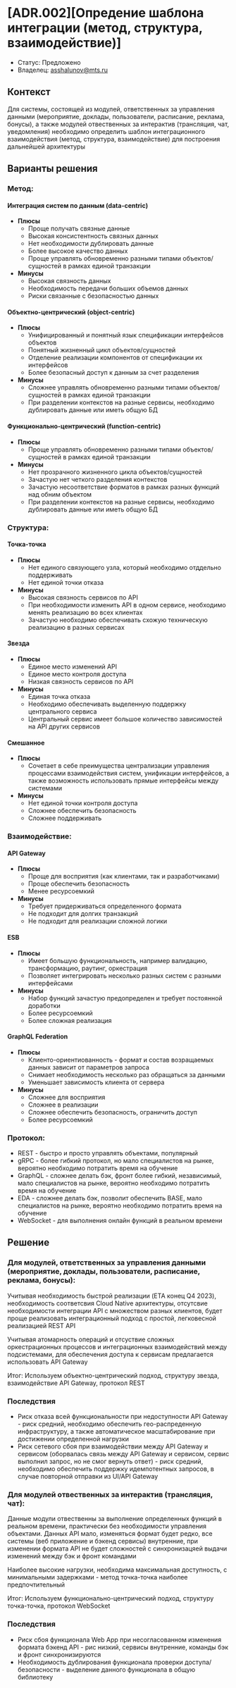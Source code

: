 # [ADR.002][Опредение шаблона интеграции (метод, структура, взаимодействие)]

* Статус: Предложено
* Владелец: asshalunov@mts.ru

## Контекст
Для системы, состоящей из модулей, ответственных за управления данными (мероприятие, доклады, пользователи, расписание, реклама, бонусы), а также модулей отвественных за интерактив (трансляция, чат, уведомления) необходимо определить шаблон интеграционного взаимодействия (метод, структура, взаимодействие) для построения дальнейшей архитектуры


## Варианты решения

### Метод:
#### Интеграция систем по данным (data-centric)
* **Плюсы**
  * Проще получать связные данные
  * Высокая консистентность связных данных
  * Нет необходимости дублировать данные
  * Более высокое качество данных
  * Проще управлять обновременно разными типами объектов/сущностей в рамках единой транзакции
* **Минусы**
  * Высокая связность данных
  * Необходимость передачи больших объемов данных
  * Риски связанные с безопасностью данных 
#### Объектно-центрический (object-centric)
* **Плюсы**
  * Унифицированный и понятный язык спецификации интерфейсов объектов
  * Понятный жизненный цикл объектов/сущностей
  * Отделение реализации компонентов от спецификации их интерфейсов
  * Более безопасный доступ к данным за счет разделения
* **Минусы**
  * Сложнее управлять обновременно разными типами объектов/сущностей в рамках единой транзакции
  * При разделении контекстов на разные сервисы, необходимо дублировать данные или иметь общую БД
#### Функционально-центрический (function-centric)
* **Плюсы**
  * Проще управлять обновременно разными типами объектов/сущностей в рамках единой транзакции
* **Минусы**
  * Нет прозрачного жизненного цикла объектов/сущностей
  * Зачастую нет четкого разделения контекстов
  * Зачастую несоответствие форматов в рамках разных функций над обним объектом
  * При разделении контекстов на разные сервисы, необходимо дублировать данные или иметь общую БД

### Структура:
#### Точка-точка
* **Плюсы**
  * Нет единого связующего узла, который необходимо отддельно поддерживать
  * Нет единой точки отказа
* **Минусы**
  * Высокая связность сервисов по API
  * При необходимости изменить API в одном сервисе, необходимо менять реализацию во всех клиентах
  * Зачастую необходимо обеспечивать схожую техническую реализацию в разных сервисах
#### Звезда
* **Плюсы**
  * Единое место изменений API
  * Единое место контроля доступа
  * Низкая связность сервисов по API
* **Минусы**
  * Единая точка отказа
  * Необходимо обеспечивать выделенную поддержку центрального сервиса
  * Центральный сервис имеет большое количество зависимостей на API других сервисов
#### Смешанное
* **Плюсы**
  * Сочетает в себе преимущества централизации управления процессами взаимодействия систем, унификации интерфейсов, а также возможность использовать прямые интерфейсы между системами
* **Минусы**
  * Нет единой точки контроля доступа
  * Сложнее обеспечить безопасность
  * Сложнее поддерживать

### Взаимодействие:
#### API Gateway
* **Плюсы**
  * Проще для восприятия (как клиентами, так и разработчиками)
  * Проще обеспечить безопасность
  * Менее ресурсоемкий
* **Минусы**
  * Требует придерживаться определенного формата
  * Не подходит для долгих транзакций
  * Не подходит для реализации сложной логики 
#### ESB
* **Плюсы**
  * Имеет большую функциональность, например валидацию, трансформацию, раутинг, оркестрация
  * Позволяет интегрировать несколько разных систем с разными интерфейсами
* **Минусы**
  * Набор функций зачастую предопределен и требует постоянной доработки
  * Более ресурсоемкий
  * Более сложная реализация
#### GraphQL Federation
* **Плюсы**
  * Клиенто-ориентиованность - формат и состав возращаемых данных зависит от параметров запроса
  * Снимает необходимость несколько раз обращаться за данными
  * Уменьшает зависимость клиента от сервера
* **Минусы**
  * Сложнее для восприятия
  * Сложнее в реализации
  * Сложнее обеспечить безопасность, ограничить доступ
  * Более ресурсоемкий

### Протокол:
  * REST - быстро и просто управлять объектами, популярный
  * gRPC - более гибкий протокол, но мало специалистов на рынке, вероятно необходимо потратить время на обучение
  * GraphQL - сложнее делать бэк, фронт более гибкий, независимый, мало специалистов на рынке, вероятно необходимо потратить время на обучение
  * EDA - сложнее делать бэк, позволит обеспечить BASE, мало специалистов на рынке, вероятно необходимо потратить время на обучение
  * WebSocket - для выполнения онлайн функций в реальном времени

## Решение

### Для модулей, ответственных за управления данными (мероприятие, доклады, пользователи, расписание, реклама, бонусы):

Учитывая необходимость быстрой реализации (ETA конец Q4 2023), необходимость соответсвия Cloud Native архитектуры, отсутсвие необходимости интеграции API с множеством разных клиентов, будет проще реализовать интеграционный подход с простой, легковесной реализацией REST API

Учитывая атомарность операций и отсуствие сложных оркестрационных процессов и интеграционных взаимодействий между подсистемами, для обеспечения доступа к сервисам предлагается использовать API Gateway

Итог: Используем объектно-центрический подход, структуру звезда, взаимодействие API Gateway, протокол REST

### Последствия
- Риск отказа всей функциональности при недоступности API Gateway - риск средний, необходимо обеспечить гео-распреденную инфраструктуру, а также автоматическое масштабирование при достижении определенной нагрузки
- Риск сетевого сбоя при взаимодействии между API Gateway и сервисом (оборвалась связь между API Gateway и сервисом, сервис выполнил запрос, но не смог вернуть ответ) - риск средний, необходимо обеспечить поддержку идемпотентных запросов, в случае повторной отправки из UI/API Gateway


### Для модулей отвественных за интерактив (трансляция, чат):

Данные модули отвественны за выполнение определенных функций в реальном времени, практически без необходимости управления объектами. Данных API мало, изменяться формат будет редко, все системы (веб приложение и бэкенд сервисы) внутренние, при изменении формата API не будет сложностей с синхронизацяей выдачи изменений между бэк и фронт командами

Наиболее высокие нагрузки, необходима максимальная доступность, с минимальными задержками - метод точка-точка наиболее предпочтительный

Итог: Используем функционально-центрический подход, структуру точка-точка, протокол WebSocket

### Последствия
- Риск сбоя функционала Web App при несогласованном изменения формата бэкенд API - рис низкий, сервисы внутренние, команды бэк и фронт синхронизируются
- Необходимость дублирования функционала проверки доступа/безопасности - выделение данного функционала в общую библиотеку


